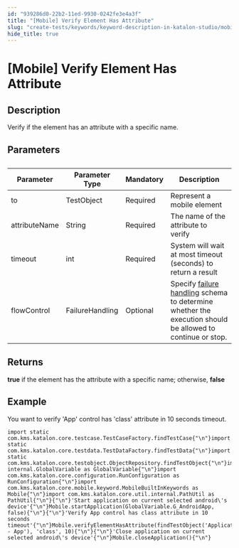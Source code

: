 ```yaml
---
id: "939286d0-22b2-11ed-9930-0242fe3e4a3f"
title: "[Mobile] Verify Element Has Attribute"
slug: "create-tests/keywords/keyword-description-in-katalon-studio/mobile-keywords/mobile-verify-element-has-attribute"
hide_title: true
---
```


# <a id="id_0" class="anchor_top_offset"/><a id="ariaid-title1" class="anchor_top_offset"/>[Mobile] Verify Element Has Attribute


## <a id="id_0__id_1" class="anchor_top_offset"/>Description

              
<p xmlns="http://www.w3.org/1999/xhtml" className="p">Verify if the element has an attribute with a specific name.</p> 
      

## <a id="id_0__id_2" class="anchor_top_offset"/>Parameters

              
<table xmlns="http://www.w3.org/1999/xhtml" className="table anchor_top_offset" id="id_0__c07a6f59-1837-469a-94e0-b501166dc066"><caption /><thead className="thead"><tr className><th className="entry anchor_top_offset" id="id_0__c07a6f59-1837-469a-94e0-b501166dc066__entry__1">Parameter</th><th className="entry anchor_top_offset" id="id_0__c07a6f59-1837-469a-94e0-b501166dc066__entry__2">Parameter Type</th><th className="entry anchor_top_offset" id="id_0__c07a6f59-1837-469a-94e0-b501166dc066__entry__3">Mandatory</th><th className="entry anchor_top_offset" id="id_0__c07a6f59-1837-469a-94e0-b501166dc066__entry__4">Description</th></tr></thead><tbody className="tbody"><tr className><td className="entry" headers="id_0__c07a6f59-1837-469a-94e0-b501166dc066__entry__1 id_0__c07a6f59-1837-469a-94e0-b501166dc066__entry__2 id_0__c07a6f59-1837-469a-94e0-b501166dc066__entry__3 id_0__c07a6f59-1837-469a-94e0-b501166dc066__entry__4 ">to</td><td className="entry" headers="id_0__c07a6f59-1837-469a-94e0-b501166dc066__entry__1 id_0__c07a6f59-1837-469a-94e0-b501166dc066__entry__2 id_0__c07a6f59-1837-469a-94e0-b501166dc066__entry__3 id_0__c07a6f59-1837-469a-94e0-b501166dc066__entry__4 ">TestObject</td><td className="entry" headers="id_0__c07a6f59-1837-469a-94e0-b501166dc066__entry__1 id_0__c07a6f59-1837-469a-94e0-b501166dc066__entry__2 id_0__c07a6f59-1837-469a-94e0-b501166dc066__entry__3 id_0__c07a6f59-1837-469a-94e0-b501166dc066__entry__4 ">Required</td><td className="entry" headers="id_0__c07a6f59-1837-469a-94e0-b501166dc066__entry__1 id_0__c07a6f59-1837-469a-94e0-b501166dc066__entry__2 id_0__c07a6f59-1837-469a-94e0-b501166dc066__entry__3 id_0__c07a6f59-1837-469a-94e0-b501166dc066__entry__4 ">Represent a mobile element</td></tr><tr className><td className="entry" headers="id_0__c07a6f59-1837-469a-94e0-b501166dc066__entry__1 id_0__c07a6f59-1837-469a-94e0-b501166dc066__entry__2 id_0__c07a6f59-1837-469a-94e0-b501166dc066__entry__3 id_0__c07a6f59-1837-469a-94e0-b501166dc066__entry__4 ">attributeName</td><td className="entry" headers="id_0__c07a6f59-1837-469a-94e0-b501166dc066__entry__1 id_0__c07a6f59-1837-469a-94e0-b501166dc066__entry__2 id_0__c07a6f59-1837-469a-94e0-b501166dc066__entry__3 id_0__c07a6f59-1837-469a-94e0-b501166dc066__entry__4 ">String</td><td className="entry" headers="id_0__c07a6f59-1837-469a-94e0-b501166dc066__entry__1 id_0__c07a6f59-1837-469a-94e0-b501166dc066__entry__2 id_0__c07a6f59-1837-469a-94e0-b501166dc066__entry__3 id_0__c07a6f59-1837-469a-94e0-b501166dc066__entry__4 ">Required</td><td className="entry" headers="id_0__c07a6f59-1837-469a-94e0-b501166dc066__entry__1 id_0__c07a6f59-1837-469a-94e0-b501166dc066__entry__2 id_0__c07a6f59-1837-469a-94e0-b501166dc066__entry__3 id_0__c07a6f59-1837-469a-94e0-b501166dc066__entry__4 ">The name of the attribute to verify</td></tr><tr className><td className="entry" headers="id_0__c07a6f59-1837-469a-94e0-b501166dc066__entry__1 id_0__c07a6f59-1837-469a-94e0-b501166dc066__entry__2 id_0__c07a6f59-1837-469a-94e0-b501166dc066__entry__3 id_0__c07a6f59-1837-469a-94e0-b501166dc066__entry__4 ">timeout</td><td className="entry" headers="id_0__c07a6f59-1837-469a-94e0-b501166dc066__entry__1 id_0__c07a6f59-1837-469a-94e0-b501166dc066__entry__2 id_0__c07a6f59-1837-469a-94e0-b501166dc066__entry__3 id_0__c07a6f59-1837-469a-94e0-b501166dc066__entry__4 ">int</td><td className="entry" headers="id_0__c07a6f59-1837-469a-94e0-b501166dc066__entry__1 id_0__c07a6f59-1837-469a-94e0-b501166dc066__entry__2 id_0__c07a6f59-1837-469a-94e0-b501166dc066__entry__3 id_0__c07a6f59-1837-469a-94e0-b501166dc066__entry__4 ">Required</td><td className="entry" headers="id_0__c07a6f59-1837-469a-94e0-b501166dc066__entry__1 id_0__c07a6f59-1837-469a-94e0-b501166dc066__entry__2 id_0__c07a6f59-1837-469a-94e0-b501166dc066__entry__3 id_0__c07a6f59-1837-469a-94e0-b501166dc066__entry__4 ">System will wait at most timeout (seconds) to return a         result</td></tr><tr className><td className="entry" headers="id_0__c07a6f59-1837-469a-94e0-b501166dc066__entry__1 id_0__c07a6f59-1837-469a-94e0-b501166dc066__entry__2 id_0__c07a6f59-1837-469a-94e0-b501166dc066__entry__3 id_0__c07a6f59-1837-469a-94e0-b501166dc066__entry__4 ">flowControl</td><td className="entry" headers="id_0__c07a6f59-1837-469a-94e0-b501166dc066__entry__1 id_0__c07a6f59-1837-469a-94e0-b501166dc066__entry__2 id_0__c07a6f59-1837-469a-94e0-b501166dc066__entry__3 id_0__c07a6f59-1837-469a-94e0-b501166dc066__entry__4 ">FailureHandling</td><td className="entry" headers="id_0__c07a6f59-1837-469a-94e0-b501166dc066__entry__1 id_0__c07a6f59-1837-469a-94e0-b501166dc066__entry__2 id_0__c07a6f59-1837-469a-94e0-b501166dc066__entry__3 id_0__c07a6f59-1837-469a-94e0-b501166dc066__entry__4 ">Optional</td><td className="entry" headers="id_0__c07a6f59-1837-469a-94e0-b501166dc066__entry__1 id_0__c07a6f59-1837-469a-94e0-b501166dc066__entry__2 id_0__c07a6f59-1837-469a-94e0-b501166dc066__entry__3 id_0__c07a6f59-1837-469a-94e0-b501166dc066__entry__4 ">Specify <a className="xref" href="/docs/maintain/configure-failure-handling-settings-in-katalon-studio">failure handling</a> schema to         determine whether the execution should be allowed to continue or         stop.</td></tr></tbody></table> 
      

## <a id="id_0__id_3" class="anchor_top_offset"/>Returns

              
<p xmlns="http://www.w3.org/1999/xhtml" className="p">   <strong className="ph b">true</strong> if the element has the attribute with   a specific name; otherwise, <strong className="ph b">false</strong> </p> 
      

## <a id="id_0__id_4" class="anchor_top_offset"/>Example

              
<p xmlns="http://www.w3.org/1999/xhtml" className="p">You want to verify 'App' control has 'class' attribute in 10   seconds timeout.</p> 
              
<pre xmlns="http://www.w3.org/1999/xhtml" className="pre codeblock"><code>import static com.kms.katalon.core.testcase.TestCaseFactory.findTestCase{"\n"}import static com.kms.katalon.core.testdata.TestDataFactory.findTestData{"\n"}import static com.kms.katalon.core.testobject.ObjectRepository.findTestObject{"\n"}import internal.GlobalVariable as GlobalVariable{"\n"}import com.kms.katalon.core.configuration.RunConfiguration as RunConfiguration{"\n"}import com.kms.katalon.core.mobile.keyword.MobileBuiltInKeywords as Mobile{"\n"}import com.kms.katalon.core.util.internal.PathUtil as PathUtil{"\n"}{"\n"}'Start application on current selected android\'s device'{"\n"}Mobile.startApplication(GlobalVariable.G_AndroidApp, false){"\n"}{"\n"}'Verify App control has class attribute in 10 seconds timeout'{"\n"}Mobile.verifyElementHasAttribute(findTestObject('Application/android.widget.TextView - App'), 'class', 10){"\n"}{"\n"}'Close application on current selected android\'s device'{"\n"}Mobile.closeApplication(){"\n"}</code></pre> 
            
